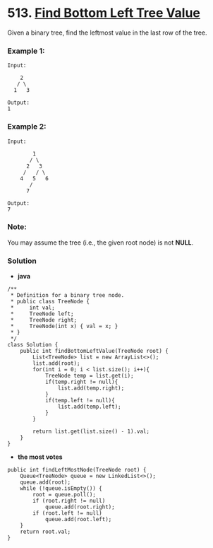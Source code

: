 # 513. [Find Bottom Left Tree Value](https://leetcode.com/problems/find-largest-value-in-each-tree-row/description/)

Given a binary tree, find the leftmost value in the last row of the tree.

### Example 1:
    Input:

        2
       / \
      1   3

    Output:
    1
### Example 2: 
    Input:

            1
           / \
          2   3
         /   / \
        4   5   6
           /
          7

    Output:
    7
### Note: 
You may assume the tree (i.e., the given root node) is not **NULL**.

### Solution

* **java**
```
/**
 * Definition for a binary tree node.
 * public class TreeNode {
 *     int val;
 *     TreeNode left;
 *     TreeNode right;
 *     TreeNode(int x) { val = x; }
 * }
 */
class Solution {
    public int findBottomLeftValue(TreeNode root) {
        List<TreeNode> list = new ArrayList<>();
        list.add(root);
        for(int i = 0; i < list.size(); i++){
            TreeNode temp = list.get(i);
            if(temp.right != null){
                list.add(temp.right);
            }
            if(temp.left != null){
                list.add(temp.left);
            }
        }
        
        return list.get(list.size() - 1).val;
    }
}
```

* **the most votes**
```
public int findLeftMostNode(TreeNode root) {
    Queue<TreeNode> queue = new LinkedList<>();
    queue.add(root);
    while (!queue.isEmpty()) {
        root = queue.poll();
        if (root.right != null)
            queue.add(root.right);
        if (root.left != null)
            queue.add(root.left);
    }
    return root.val;
}
```
